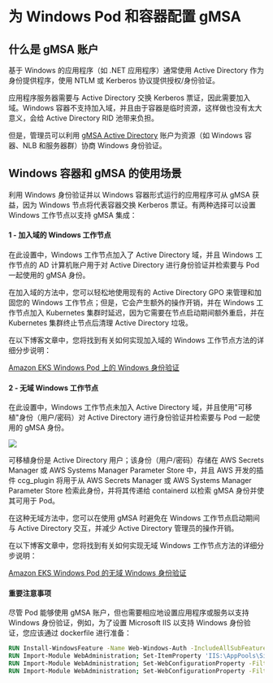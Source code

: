 # 为 Windows Pod 和容器配置 gMSA

## 什么是 gMSA 账户

基于 Windows 的应用程序（如 .NET 应用程序）通常使用 Active Directory 作为身份提供程序，使用 NTLM 或 Kerberos 协议提供授权/身份验证。

应用程序服务器需要与 Active Directory 交换 Kerberos 票证，因此需要加入域。Windows 容器不支持加入域，并且由于容器是临时资源，这样做也没有太大意义，会给 Active Directory RID 池带来负担。

但是，管理员可以利用 [gMSA Active Directory](https://docs.microsoft.com/en-us/windows-server/security/group-managed-service-accounts/group-managed-service-accounts-overview) 账户为资源（如 Windows 容器、NLB 和服务器群）协商 Windows 身份验证。

## Windows 容器和 gMSA 的使用场景

利用 Windows 身份验证并以 Windows 容器形式运行的应用程序可从 gMSA 获益，因为 Windows 节点将代表容器交换 Kerberos 票证。有两种选择可以设置 Windows 工作节点以支持 gMSA 集成：

#### 1 - 加入域的 Windows 工作节点
在此设置中，Windows 工作节点加入了 Active Directory 域，并且 Windows 工作节点的 AD 计算机账户用于对 Active Directory 进行身份验证并检索要与 Pod 一起使用的 gMSA 身份。

在加入域的方法中，您可以轻松地使用现有的 Active Directory GPO 来管理和加固您的 Windows 工作节点；但是，它会产生额外的操作开销，并在 Windows 工作节点加入 Kubernetes 集群时延迟，因为它需要在节点启动期间额外重启，并在 Kubernetes 集群终止节点后清理 Active Directory 垃圾。

在以下博客文章中，您将找到有关如何实现加入域的 Windows 工作节点方法的详细分步说明：

[Amazon EKS Windows Pod 上的 Windows 身份验证](https://aws.amazon.com/blogs/containers/windows-authentication-on-amazon-eks-windows-pods/)

#### 2 - 无域 Windows 工作节点
在此设置中，Windows 工作节点未加入 Active Directory 域，并且使用"可移植"身份（用户/密码）对 Active Directory 进行身份验证并检索要与 Pod 一起使用的 gMSA 身份。

![](./images/domainless_gmsa.png)

可移植身份是 Active Directory 用户；该身份（用户/密码）存储在 AWS Secrets Manager 或 AWS Systems Manager Parameter Store 中，并且 AWS 开发的插件 ccg_plugin 将用于从 AWS Secrets Manager 或 AWS Systems Manager Parameter Store 检索此身份，并将其传递给 containerd 以检索 gMSA 身份并使其可用于 Pod。

在这种无域方法中，您可以在使用 gMSA 时避免在 Windows 工作节点启动期间与 Active Directory 交互，并减少 Active Directory 管理员的操作开销。

在以下博客文章中，您将找到有关如何实现无域 Windows 工作节点方法的详细分步说明：

[Amazon EKS Windows Pod 的无域 Windows 身份验证](https://aws.amazon.com/blogs/containers/domainless-windows-authentication-for-amazon-eks-windows-pods/)

#### 重要注意事项

尽管 Pod 能够使用 gMSA 账户，但也需要相应地设置应用程序或服务以支持 Windows 身份验证，例如，为了设置 Microsoft IIS 以支持 Windows 身份验证，您应该通过 dockerfile 进行准备：

```dockerfile
RUN Install-WindowsFeature -Name Web-Windows-Auth -IncludeAllSubFeature
RUN Import-Module WebAdministration; Set-ItemProperty 'IIS:\AppPools\SiteName' -name processModel.identityType -value 2
RUN Import-Module WebAdministration; Set-WebConfigurationProperty -Filter '/system.webServer/security/authentication/anonymousAuthentication' -Name Enabled -Value False -PSPath 'IIS:\' -Location 'SiteName'
RUN Import-Module WebAdministration; Set-WebConfigurationProperty -Filter '/system.webServer/security/authentication/windowsAuthentication' -Name Enabled -Value True -PSPath 'IIS:\' -Location 'SiteName'
```